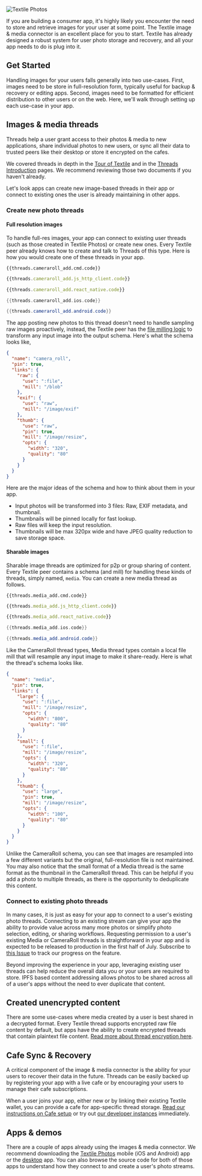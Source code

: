 ![Textile Photos](/images/textile-mobile-panels.png)

If you are building a consumer app, it's highly likely you encounter the need to store and retrieve images for your user at some point. The Textile image & media connector is an excellent place for you to start. Textile has already designed a robust system for user photo storage and recovery, and all your app needs to do is plug into it.

## Get Started

Handling images for your users falls generally into two use-cases. First, images need to be store in full-resolution form, typically useful for backup & recovery or editing apps. Second, images need to be formatted for efficient distribution to other users or on the web. Here, we'll walk through setting up each use-case in your app.

## Images & media threads

Threads help a user grant access to their photos & media to new applications, share individual photos to new users, or sync all their data to trusted peers like their desktop or store it encrypted on the cafes.

We covered threads in depth in the [Tour of Textile](/a-tour-of-textile) and in the [Threads Introduction](/concepts/threads/) pages. We recommend reviewing those two documents if you haven't already.

Let's look apps can create new image-based threads in their app or connect to existing ones the user is already maintaining in other apps.

### Create new photo threads

#### Full resolution images

To handle full-res images, your app can connect to existing user threads (such as those created in Textile Photos) or create new ones. Every Textile peer already knows how to create and talk to Threads of this type. Here is how you would create one of these threads in your app.

```tab="cmd"
{{threads.cameraroll_add.cmd.code}}
```

```JavaScript tab="JS HTTP"
{{threads.cameraroll_add.js_http_client.code}}
```

```JavaScript tab="React Native"
{{threads.cameraroll_add.react_native.code}}
```

```Swift tab="iOS"
{{threads.cameraroll_add.ios.code}}
```

```Java tab="Android"
{{threads.cameraroll_add.android.code}}
```

The app posting new photos to this thread doesn't need to handle sampling raw images proactively, instead, the Textile peer has the [file milling logic](/concepts/threads/files/#mills) to transform any input image into the output schema. Here's what the schema looks like,

```json
{
  "name": "camera_roll",
  "pin": true,
  "links": {
    "raw": {
      "use": ":file",
      "mill": "/blob"
    },
    "exif": {
      "use": "raw",
      "mill": "/image/exif"
    },
    "thumb": {
      "use": "raw",
      "pin": true,
      "mill": "/image/resize",
      "opts": {
        "width": "320",
        "quality": "80"
      }
    }
  }
}
```

Here are the major ideas of the schema and how to think about them in your app.

- Input photos will be transformed into 3 files: Raw, EXIF metadata, and thumbnail.
- Thumbnails will be pinned locally for fast lookup.
- Raw files will keep the input resolution.
- Thumbnails will be max 320px wide and have JPEG quality reduction to save storage space.

#### Sharable images

Sharable image threads are optimized for p2p or group sharing of content. Every Textile peer contains a schema (and mill) for handling these kinds of threads, simply named, `media`. You can create a new media thread as follows.

```tab="cmd"
{{threads.media_add.cmd.code}}
```

```JavaScript tab="JS HTTP"
{{threads.media_add.js_http_client.code}}
```

```JavaScript tab="React Native"
{{threads.media_add.react_native.code}}
```

```Swift tab="iOS"
{{threads.media_add.ios.code}}
```

```Java tab="Android"
{{threads.media_add.android.code}}
```

Like the CameraRoll thread types, Media thread types contain a local file mill that will resample any input image to make it share-ready. Here is what the thread's schema looks like.

```json
{
  "name": "media",
  "pin": true,
  "links": {
    "large": {
      "use": ":file",
      "mill": "/image/resize",
      "opts": {
        "width": "800",
        "quality": "80"
      }
    },
    "small": {
      "use": ":file",
      "mill": "/image/resize",
      "opts": {
        "width": "320",
        "quality": "80"
      }
    },
    "thumb": {
      "use": "large",
      "pin": true,
      "mill": "/image/resize",
      "opts": {
        "width": "100",
        "quality": "80"
      }
    }
  }
}
```

Unlike the CameraRoll schema, you can see that images are resampled into a few different variants but the original, full-resolution file is not maintained. You may also notice that the small format of a Media thread is the same format as the thumbnail in the CameraRoll thread. This can be helpful if you add a photo to multiple threads, as there is the opportunity to deduplicate this content.

### Connect to existing photo threads

In many cases, it is just as easy for your app to connect to a user's existing photo threads. Connecting to an existing stream can give your app the ability to provide value across many more photos or simplify photo selection, editing, or sharing workflows. Requesting permission to a user's existing Media or CameraRoll threads is straightforward in your app and is expected to be released to production in the first half of July. Subscribe to [this Issue](https://github.com/textileio/go-textile/issues/694) to track our progress on the feature.

Beyond improving the experience in your app, leveraging existing user threads can help reduce the overall data you or your users are required to store. IPFS based content addressing allows photos to be shared across all of a user's apps without the need to ever duplicate that content.

## Created unencrypted content

There are some use-cases where media created by a user is best shared in a decrypted format. Every Textile thread supports encrypted raw file content by default, but apps have the ability to create encrypted threads that contain plaintext file content. [Read more about thread encryption here](/concepts/threads/files/#encryption).

## Cafe Sync & Recovery

A critical component of the image & media connector is the ability for your users to recover their data in the future. Threads can be easily backed up by registering your app with a live cafe or by encouraging your users to manage their cafe subscriptions.

When a user joins your app, either new or by linking their existing Textile wallet, you can provide a cafe for app-specific thread storage. [Read our instructions on Cafe setup](/install/the-daemon/#initialize-a-cafe-peer) or try out [our developer instances](/concepts/cafes/#try-one) immediately.

## Apps & demos

There are a couple of apps already using the images & media connector. We recommend downloading the [Textile Photos](https://textile.photos/) mobile (iOS and Android) app or the [desktop](https://github.com/textileio/desktop-photos) app. You can also browse the source code for both of those apps to understand how they connect to and create a user's photo streams.

<br>
